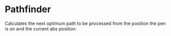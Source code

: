 # Pathfinder

Calculates the next optimum path to be processed from the position the pen is on and the current abs position.
